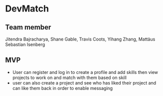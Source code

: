 # DevMatch

## Team member 
Jitendra Bajracharya, Shane Gable, Travis Coots, Yihang Zhang, Mattäus Sebastian Isenberg

## MVP 
- User can register and log in to create a profile and add skills then view projects to work on and match with them based on skill
- user can also create a project and see who has liked their project and can like them back in order to enable messaging 
